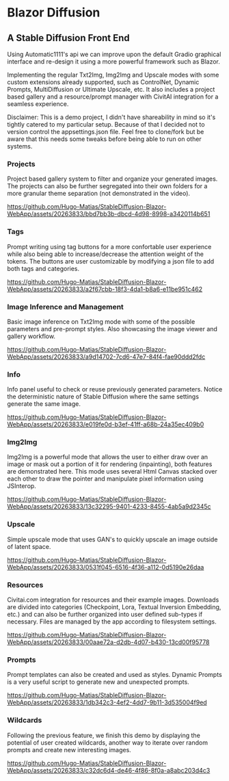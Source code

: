 # Blazor Diffusion
## A Stable Diffusion Front End

Using Automatic1111's api we can improve upon the default Gradio graphical interface and re-design it using a more powerful framework such as Blazor.

Implementing the regular Txt2Img, Img2Img and Upscale modes with some custom extensions already supported, such as ControlNet, Dynamic Prompts, MultiDiffusion or Ultimate Upscale, etc. It also includes a project based gallery and a resource/prompt manager with CivitAI integration for a seamless experience.

Disclaimer: This is a demo project, I didn't have shareability in mind so it's tightly catered to my particular setup. Because of that I decided not to version control the appsettings.json file. Feel free to clone/fork but be aware that this needs some tweaks before being able to run on other systems.

### Projects

Project based gallery system to filter and organize your generated images. The projects can also be further segregated into their own folders for a more granular theme separation (not demonstrated in the video).

https://github.com/Hugo-Matias/StableDiffusion-Blazor-WebApp/assets/20263833/bbd7bb3b-dbcd-4d98-8998-a3420114b651

### Tags

Prompt writing using tag buttons for a more confortable user experience while also being able to increase/decrease the attention weight of the tokens. The buttons are user customizable by modifying a json file to add both tags and categories.

https://github.com/Hugo-Matias/StableDiffusion-Blazor-WebApp/assets/20263833/a2f67cbb-18f3-4da1-b8a6-e11be951c462

### Image Inference and Management

Basic image inference on Txt2Img mode with some of the possible parameters and pre-prompt styles. Also showcasing the image viewer and gallery workflow.

https://github.com/Hugo-Matias/StableDiffusion-Blazor-WebApp/assets/20263833/a9d14702-7cd6-47e7-84f4-fae90ddd2fdc

### Info

Info panel useful to check or reuse previously generated parameters. Notice the deterministic nature of Stable Diffusion where the same settings generate the same image.

https://github.com/Hugo-Matias/StableDiffusion-Blazor-WebApp/assets/20263833/e019fe0d-b3ef-41ff-a68b-24a35ec409b0

### Img2Img

Img2Img is a powerful mode that allows the user to either draw over an image or mask out a portion of it for rendering (inpainting), both features are demonstrated here. This mode uses several Html Canvas stacked over each other to draw the pointer and manipulate pixel information using JSInterop.

https://github.com/Hugo-Matias/StableDiffusion-Blazor-WebApp/assets/20263833/13c32295-9401-4233-8455-4ab5a9d2345c

### Upscale

Simple upscale mode that uses GAN's to quickly upscale an image outside of latent space.

https://github.com/Hugo-Matias/StableDiffusion-Blazor-WebApp/assets/20263833/0531f045-6516-4f36-a112-0d5190e26daa

### Resources

Civitai.com integration for resources and their example images. Downloads are divided into categories (Checkpoint, Lora, Textual Inversion Embedding, etc.) and can also be further organized into user defined sub-types if necessary. Files are managed by the app according to filesystem settings.

https://github.com/Hugo-Matias/StableDiffusion-Blazor-WebApp/assets/20263833/00aae72a-d2db-4d07-b430-13cd00f95778

### Prompts

Prompt templates can also be created and used as styles. Dynamic Prompts is a very useful script to generate new and unexpected prompts.

https://github.com/Hugo-Matias/StableDiffusion-Blazor-WebApp/assets/20263833/1db342c3-4ef2-4dd7-9b11-3d535004f9ed

### Wildcards

Following the previous feature, we finish this demo by displaying the potential of user created wildcards, another way to iterate over random prompts and create new interesting images.

https://github.com/Hugo-Matias/StableDiffusion-Blazor-WebApp/assets/20263833/c32dc6d4-de46-4f86-8f0a-a8abc203d4c3


